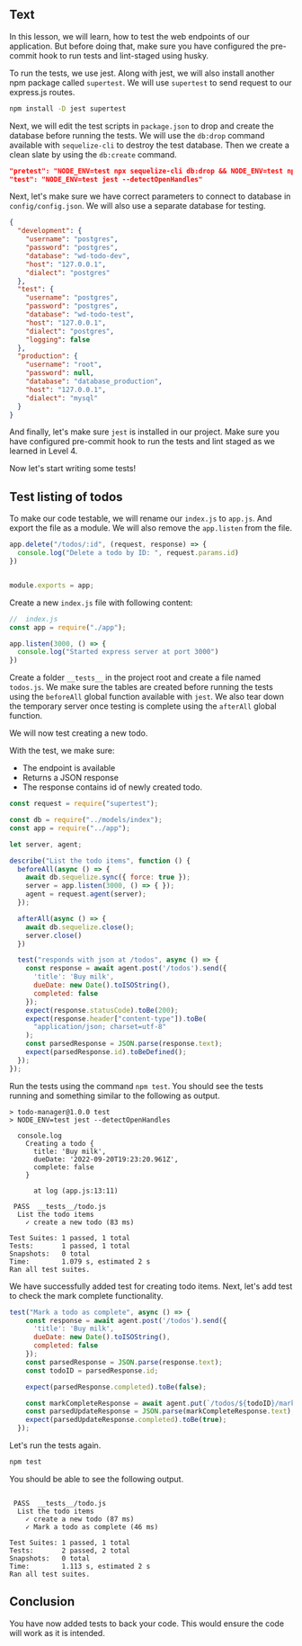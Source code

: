 ## Text

In this lesson, we will learn, how to test the web endpoints of our application. But before doing that, make sure you have configured the pre-commit hook to run tests and lint-staged using husky.

To run the tests, we use jest. Along with jest, we will also install another npm package called `supertest`. We will use `supertest` to send request to our express.js routes.

```sh
npm install -D jest supertest
```

Next, we will edit the test scripts in `package.json` to drop and create the database before running the tests. We will use the `db:drop` command available with `sequelize-cli` to destroy the test database. Then we create a clean slate by using the `db:create` command.

```json
"pretest": "NODE_ENV=test npx sequelize-cli db:drop && NODE_ENV=test npx sequelize-cli db:create",
"test": "NODE_ENV=test jest --detectOpenHandles"
```

Next, let's make sure we have correct parameters to connect to database in `config/config.json`. We will also use a separate database for testing.

```json
{
  "development": {
    "username": "postgres",
    "password": "postgres",
    "database": "wd-todo-dev",
    "host": "127.0.0.1",
    "dialect": "postgres"
  },
  "test": {
    "username": "postgres",
    "password": "postgres",
    "database": "wd-todo-test",
    "host": "127.0.0.1",
    "dialect": "postgres",
    "logging": false
  },
  "production": {
    "username": "root",
    "password": null,
    "database": "database_production",
    "host": "127.0.0.1",
    "dialect": "mysql"
  }
}

```

And finally, let's make sure `jest` is installed in our project. Make sure you have configured pre-commit hook to run the tests and lint staged as we learned in Level 4.

Now let's start writing some tests!

## Test listing of todos

To make our code testable, we will rename our `index.js` to `app.js`. And export the file as a module. We will also remove the `app.listen` from the file.

```js
app.delete("/todos/:id", (request, response) => {
  console.log("Delete a todo by ID: ", request.params.id)
})


module.exports = app;
```

Create a new `index.js` file with following content:

```js
//  index.js
const app = require("./app");

app.listen(3000, () => {
  console.log("Started express server at port 3000")
})

```
Create a folder `__tests__` in the project root and create a file named `todos.js`. We make sure the tables are created before running the tests using the `beforeAll` global function available with `jest`. We also tear down the temporary server once testing is complete using the `afterAll` global function.

We will now test creating a new todo.

With the test, we make sure:

- The endpoint is available
- Returns a JSON response
- The response contains id of newly created todo.

```js
const request = require("supertest");

const db = require("../models/index");
const app = require("../app");

let server, agent;

describe("List the todo items", function () {
  beforeAll(async () => {
    await db.sequelize.sync({ force: true });
    server = app.listen(3000, () => { });
    agent = request.agent(server);
  });

  afterAll(async () => {
    await db.sequelize.close();
    server.close()
  })

  test("responds with json at /todos", async () => {
    const response = await agent.post('/todos').send({
      'title': 'Buy milk',
      dueDate: new Date().toISOString(),
      completed: false
    });
    expect(response.statusCode).toBe(200);
    expect(response.header["content-type"]).toBe(
      "application/json; charset=utf-8"
    );
    const parsedResponse = JSON.parse(response.text);
    expect(parsedResponse.id).toBeDefined();
  });
});
```

Run the tests using the command `npm test`. You should see the tests running and something similar to the following as output.

```
> todo-manager@1.0.0 test
> NODE_ENV=test jest --detectOpenHandles

  console.log
    Creating a todo {
      title: 'Buy milk',
      dueDate: '2022-09-20T19:23:20.961Z',
      complete: false
    }

      at log (app.js:13:11)

 PASS  __tests__/todo.js
  List the todo items
    ✓ create a new todo (83 ms)

Test Suites: 1 passed, 1 total
Tests:       1 passed, 1 total
Snapshots:   0 total
Time:        1.079 s, estimated 2 s
Ran all test suites.
```

We have successfully added test for creating todo items. Next, let's add test to check the mark complete functionality.

```js
test("Mark a todo as complete", async () => {
    const response = await agent.post('/todos').send({
      'title': 'Buy milk',
      dueDate: new Date().toISOString(),
      completed: false
    });
    const parsedResponse = JSON.parse(response.text);
    const todoID = parsedResponse.id;

    expect(parsedResponse.completed).toBe(false);

    const markCompleteResponse = await agent.put(`/todos/${todoID}/markASCompleted`).send();
    const parsedUpdateResponse = JSON.parse(markCompleteResponse.text);
    expect(parsedUpdateResponse.completed).toBe(true);
  });
```

Let's run the tests again.

```sh
npm test
```

You should be able to see the following output.

```

 PASS  __tests__/todo.js
  List the todo items
    ✓ create a new todo (87 ms)
    ✓ Mark a todo as complete (46 ms)

Test Suites: 1 passed, 1 total
Tests:       2 passed, 2 total
Snapshots:   0 total
Time:        1.113 s, estimated 2 s
Ran all test suites.
```

## Conclusion
You have now added tests to back your code. This would ensure the code will work as it is intended.
